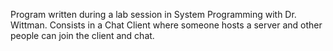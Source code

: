 Program written during a lab session in System Programming with Dr. Wittman. Consists in a Chat Client where someone hosts a server and other people can join the client and chat.
